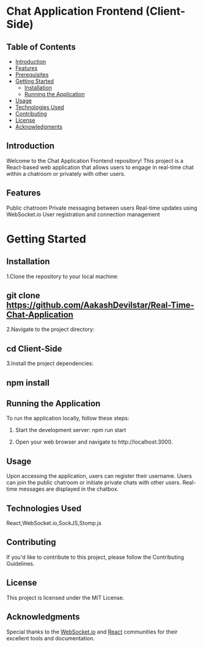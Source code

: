 # Chat Application Frontend (Client-Side)
## Table of Contents
- [Introduction](#introduction)
- [Features](#features)
- [Prerequisites](#prerequisites)
- [Getting Started](#getting-started)
  - [Installation](#installation)
  - [Running the Application](#running-the-application)
- [Usage](#usage)
- [Technologies Used](#technologies-used)
- [Contributing](#contributing)
- [License](#license)
- [Acknowledgments](#acknowledgments)

## Introduction
Welcome to the Chat Application Frontend repository! This project is a React-based web application that allows users to engage in real-time chat within a chatroom or privately with other users.

## Features
Public chatroom
Private messaging between users
Real-time updates using WebSocket.io
User registration and connection management

# Getting Started
## Installation
1.Clone the repository to your local machine:
## git clone https://github.com/AakashDevilstar/Real-Time-Chat-Application

2.Navigate to the project directory:
## cd Client-Side

3.Install the project dependencies:
## npm install

## Running the Application
To run the application locally, follow these steps:

1. Start the development server:
npm run start

2. Open your web browser and navigate to http://localhost:3000.

## Usage
Upon accessing the application, users can register their username.
Users can join the public chatroom or initiate private chats with other users.
Real-time messages are displayed in the chatbox.


## Technologies Used
React,WebSocket.io,SockJS,Stomp.js

## Contributing
If you'd like to contribute to this project, please follow the Contributing Guidelines.

## License
This project is licensed under the MIT License.

## Acknowledgments
Special thanks to the [WebSocket.io](https://socket.io/) and [React](https://react.dev/) communities for their excellent tools and documentation.